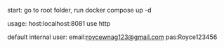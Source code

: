start:
  go to root folder, run docker compose up -d

usage:
  host:localhost:8081  use http

default internal user:
  email:roycewnag123@gmail.com
  pas:Royce123456
